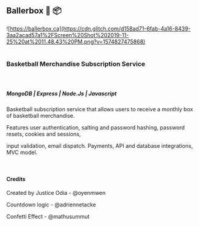 ##  Ballerbox  🏀 📦

![https://ballerbox.ca](https://cdn.glitch.com/d158ad71-6fab-4a16-8439-3aa2acad57a1%2FScreen%20Shot%202019-11-25%20at%2011.48.43%20PM.png?v=1574827475868) <br /><br />




### Basketball Merchandise Subscription Service <br /><br /><br />



##### MongoDB | Express | Node.Js | Javascript 

Basketball subscription service that allows users to receive a monthly box of basketball merchandise.

Features user authentication, salting and password hashing, password resets, cookies and sessions,

input validation, email dispatch. Payments, API and database integrations, MVC model. <br /><br /><br />



#### Credits



Created by Justice Odia - @oyenmwen

Countdown logic - @adriennetacke

Confetti Effect - @mathusummut

